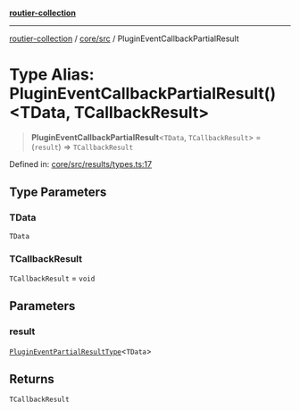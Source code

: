 [**routier-collection**](../../../README.md)

***

[routier-collection](../../../README.md) / [core/src](../README.md) / PluginEventCallbackPartialResult

# Type Alias: PluginEventCallbackPartialResult()\<TData, TCallbackResult\>

> **PluginEventCallbackPartialResult**\<`TData`, `TCallbackResult`\> = (`result`) => `TCallbackResult`

Defined in: [core/src/results/types.ts:17](https://github.com/Agrejus/routier/blob/ae307d61bf9883ec014a438be7cbd96d2060d092/core/src/results/types.ts#L17)

## Type Parameters

### TData

`TData`

### TCallbackResult

`TCallbackResult` = `void`

## Parameters

### result

[`PluginEventPartialResultType`](PluginEventPartialResultType.md)\<`TData`\>

## Returns

`TCallbackResult`
